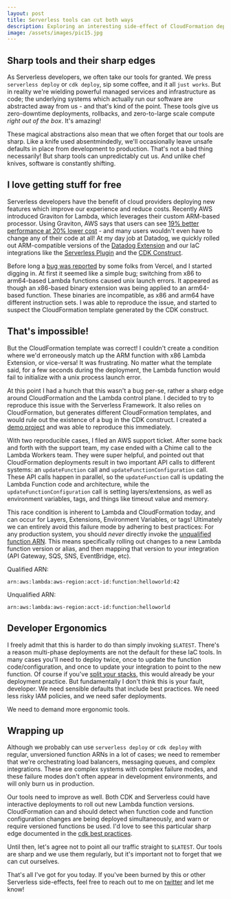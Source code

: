```yaml
---
layout: post
title: Serverless tools can cut both ways
description: Exploring an interesting side-effect of CloudFormation deployments for Lambda - 6 minutes
image: /assets/images/pic15.jpg
---
```


## Sharp tools and their sharp edges

As Serverless developers, we often take our tools for granted. We press `serverless deploy` or `cdk deploy`, sip some coffee, and it all `just works`. But in reality we're wielding powerful managed services and infrastructure as code; the underlying systems which actually run our software are abstracted away from us - and that's kind of the point. These tools give us zero-downtime deployments, rollbacks, and zero-to-large scale compute _right out of the box_. It's amazing!

These magical abstractions also mean that we often forget that our tools are sharp. Like a knife used absentmindedly, we'll occasionally leave unsafe defaults in place from development to production. That's not a bad thing necessarily! But sharp tools can unpredictably cut us. And unlike chef knives, software is constantly shifting.

## I love getting stuff for free

Serverless developers have the benefit of cloud providers deploying new features which improve our experience and reduce costs. Recently AWS introduced Graviton for Lambda, which leverages their custom ARM-based processor. Using Graviton, AWS says that users can see [19% better performance at 20% lower cost](https://aws.amazon.com/blogs/aws/aws-lambda-functions-powered-by-aws-graviton2-processor-run-your-functions-on-arm-and-get-up-to-34-better-price-performance/) - and many users wouldn't even have to change any of their code at all! At my day job at Datadog, we quickly rolled out ARM-compatible versions of the [Datadog Extension](https://github.com/DataDog/datadog-agent) and our IaC integrations like the [Serverless Plugin](https://www.github.com/DataDog/serverless-plugin-datadog) and the [CDK Construct](https://github.com/DataDog/datadog-cdk-constructs).

Before long a [bug was reported](https://github.com/DataDog/datadog-cdk-constructs/issues/110) by some folks from Vercel, and I started digging in. At first it seemed like a simple bug; switching from x86 to arm64-based Lambda functions caused unix launch errors. It appeared as though an x86-based binary extension was being applied to an arm64-based function. These binaries are incompatible, as x86 and arm64 have different instruction sets. I was able to reproduce the issue, and started to suspect the CloudFormation template generated by the CDK construct.

## That's impossible!

But the CloudFormation template was correct! I couldn't create a condition where we'd erroneously match up the ARM function with x86 Lambda Extension, or vice-versa! It was frustrating. No matter what the template said, for a few seconds during the deployment, the Lambda function would fail to initialize with a unix process launch error.

At this point I had a hunch that this wasn't a bug per-se, rather a sharp edge around CloudFormation and the Lambda control plane. I decided to try to reproduce this issue with the Serverless Framework. It also relies on CloudFormation, but generates different CloudFormation templates, and would rule out the existence of a bug in the CDK construct. I created a [demo project](https://github.com/astuyve/lambda-architecture-bug) and was able to reproduce this immediately.

With two reproducible cases, I filed an AWS support ticket. After some back and forth with the support team, my case ended with a Chime call to the Lambda Workers team. They were super helpful, and pointed out that CloudFormation deployments result in two important API calls to different systems: an `updateFunction` call and `updateFunctionConfiguration` call. These API calls happen in parallel, so the `updateFunction` call is updating the Lambda Function code and architecture, while the `updateFunctionConfiguration` call is setting layers/extensions, as well as environment variables, tags, and things like timeout value and memory.

This race condition is inherent to Lambda and CloudFormation today, and can occur for Layers, Extensions, Environment Variables, or tags! Ultimately we can entirely avoid this failure mode by adhering to best practices: For any production system, you should _never_ directly invoke the [unqualified function ARN](https://docs.aws.amazon.com/lambda/latest/dg/configuration-versions.html). This means specifically rolling out changes to a new Lambda function version or alias, and then mapping that version to your integration (API Gateway, SQS, SNS, EventBridge, etc).

Qualified ARN:

```
arn:aws:lambda:aws-region:acct-id:function:helloworld:42
```

Unqualified ARN:

```
arn:aws:lambda:aws-region:acct-id:function:helloworld
```

## Developer Ergonomics

I freely admit that this is harder to do than simply invoking `$LATEST`. There's a reason multi-phase deployments are not the default for these IaC tools. In many cases you'll need to deploy twice, once to update the function code/configuration, and once to update your integration to point to the new function. Of course if you've [split your stacks](https://dev.to/aws-builders/serverless-at-team-scale-a8), this would already be your deployment practice. But fundamentally I don't think this is your fault, developer. We need sensible defaults that include best practices. We need less risky IAM policies, and we need safer deployments.

We need to demand more ergonomic tools.

## Wrapping up

Although we probably can use `serverless deploy` or `cdk deploy` with regular, unversioned function ARNs in a lot of cases; we need to remember that we're orchestrating load balancers, messaging queues, and complex integrations. These are complex systems with complex failure modes, and these failure modes don't often appear in development environments, and will only burn us in production.

Our tools need to improve as well. Both CDK and Serverless could have interactive deployments to roll out new Lambda function versions. CloudFormation can and should detect when function code and function configuration changes are being deployed simultaneously, and warn or require versioned functions be used. I'd love to see this particular sharp edge documented in the [cdk best practices](https://docs.aws.amazon.com/cdk/v2/guide/best-practices.html).

Until then, let's agree not to point all our traffic straight to `$LATEST`. Our tools are sharp and we use them regularly, but it's important not to forget that we can cut ourselves.

That's all I've got for you today. If you've been burned by this or other Serverless side-effects, feel free to reach out to me on [twitter](https://twitter.com/astuyve) and let me know!
